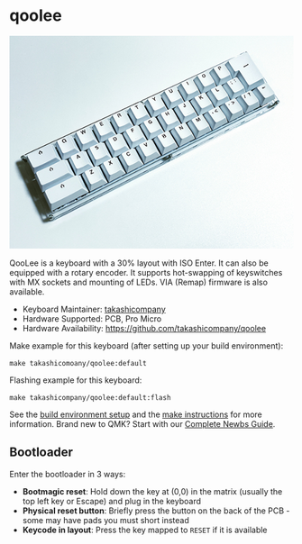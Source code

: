 # qoolee

![qoolee](https://github.com/takashicompany/qoolee/raw/master/images/qmk.jpg?raw=true)

QooLee is a keyboard with a 30% layout with ISO Enter.
It can also be equipped with a rotary encoder.
It supports hot-swapping of keyswitches with MX sockets and mounting of LEDs.
VIA (Remap) firmware is also available.

* Keyboard Maintainer: [takashicompany](https://github.com/takashicompany)
* Hardware Supported: PCB, Pro Micro
* Hardware Availability: https://github.com/takashicompany/qoolee

Make example for this keyboard (after setting up your build environment):

    make takashicomoany/qoolee:default

Flashing example for this keyboard:

    make takashicompany/qoolee:default:flash

See the [build environment setup](https://docs.qmk.fm/#/getting_started_build_tools) and the [make instructions](https://docs.qmk.fm/#/getting_started_make_guide) for more information. Brand new to QMK? Start with our [Complete Newbs Guide](https://docs.qmk.fm/#/newbs).

## Bootloader

Enter the bootloader in 3 ways:

* **Bootmagic reset**: Hold down the key at (0,0) in the matrix (usually the top left key or Escape) and plug in the keyboard
* **Physical reset button**: Briefly press the button on the back of the PCB - some may have pads you must short instead
* **Keycode in layout**: Press the key mapped to `RESET` if it is available
